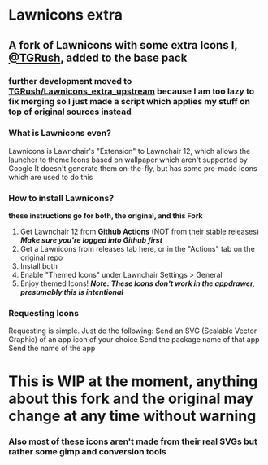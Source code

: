 # Lawnicons extra
## A fork of Lawnicons with some extra Icons I, [@TGRush](https://github.com/TGRush), added to the base pack

### further development moved to [TGRush/Lawnicons_extra_upstream](github.com/TGRush/lawnicons_extra_upstream) because I am too lazy to fix merging so I just made a script which applies my stuff on top of original sources instead



### What is Lawnicons even?
Lawnicons is Lawnchair's "Extension" to Lawnchair 12, which allows the launcher to theme Icons based on wallpaper which aren't supported by Google
It doesn't generate them on-the-fly, but has some pre-made Icons which are used to do this

### How to install Lawnicons?
**these instructions go for both, the original, and this Fork**

1. Get Lawnchair 12 from **Github Actions** (NOT from their stable releases) ***Make sure you're logged into Github first***
2. Get a Lawnicons from releases tab here, or in the "Actions" tab on the [original repo](https://github.com/LawnchairLauncher/Lawnicons)
3. Install both
4. Enable "Themed Icons" under Lawnchair Settings > General 
5. Enjoy themed Icons!
***Note: These Icons don't work in the appdrawer, presumably this is intentional***

### Requesting Icons
Requesting is simple.
Just do the following:
Send an SVG (Scalable Vector Graphic) of an app icon of your choice
Send the package name of that app
Send the name of the app

# This is WIP at the moment, anything about this fork and the original may change at any time without warning
### Also most of these icons aren't made from their real SVGs but rather some gimp and conversion tools